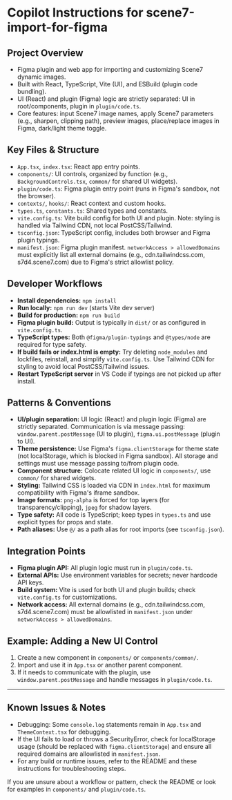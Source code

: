 
# Copilot Instructions for scene7-import-for-figma

## Project Overview
- Figma plugin and web app for importing and customizing Scene7 dynamic images.
- Built with React, TypeScript, Vite (UI), and ESBuild (plugin code bundling).
- UI (React) and plugin (Figma) logic are strictly separated: UI in root/components, plugin in `plugin/code.ts`.
- Core features: input Scene7 image names, apply Scene7 parameters (e.g., sharpen, clipping path), preview images, place/replace images in Figma, dark/light theme toggle.

## Key Files & Structure
- `App.tsx`, `index.tsx`: React app entry points.
- `components/`: UI controls, organized by function (e.g., `BackgroundControls.tsx`, `common/` for shared UI widgets).
- `plugin/code.ts`: Figma plugin entry point (runs in Figma's sandbox, not the browser).
- `contexts/`, `hooks/`: React context and custom hooks.
- `types.ts`, `constants.ts`: Shared types and constants.
- `vite.config.ts`: Vite build config for both UI and plugin. Note: styling is handled via Tailwind CDN, not local PostCSS/Tailwind.
- `tsconfig.json`: TypeScript config, includes both browser and Figma plugin typings.
- `manifest.json`: Figma plugin manifest. `networkAccess > allowedDomains` must explicitly list all external domains (e.g., cdn.tailwindcss.com, s7d4.scene7.com) due to Figma's strict allowlist policy.

## Developer Workflows
- **Install dependencies:** `npm install`
- **Run locally:** `npm run dev` (starts Vite dev server)
- **Build for production:** `npm run build`
- **Figma plugin build:** Output is typically in `dist/` or as configured in `vite.config.ts`.
- **TypeScript types:** Both `@figma/plugin-typings` and `@types/node` are required for type safety.
- **If build fails or index.html is empty:** Try deleting `node_modules` and lockfiles, reinstall, and simplify `vite.config.ts`. Use Tailwind CDN for styling to avoid local PostCSS/Tailwind issues.
- **Restart TypeScript server** in VS Code if typings are not picked up after install.

## Patterns & Conventions
- **UI/plugin separation:** UI logic (React) and plugin logic (Figma) are strictly separated. Communication is via message passing: `window.parent.postMessage` (UI to plugin), `figma.ui.postMessage` (plugin to UI).
- **Theme persistence:** Use Figma's `figma.clientStorage` for theme state (not localStorage, which is blocked in Figma sandbox). All storage and settings must use message passing to/from plugin code.
- **Component structure:** Colocate related UI logic in `components/`, use `common/` for shared widgets.
- **Styling:** Tailwind CSS is loaded via CDN in `index.html` for maximum compatibility with Figma's iframe sandbox.
- **Image formats:** `png-alpha` is forced for top layers (for transparency/clipping), `jpeg` for shadow layers.
- **Type safety:** All code is TypeScript; keep types in `types.ts` and use explicit types for props and state.
- **Path aliases:** Use `@/` as a path alias for root imports (see `tsconfig.json`).

## Integration Points
- **Figma plugin API:** All plugin logic must run in `plugin/code.ts`.
- **External APIs:** Use environment variables for secrets; never hardcode API keys.
- **Build system:** Vite is used for both UI and plugin builds; check `vite.config.ts` for customizations.
- **Network access:** All external domains (e.g., cdn.tailwindcss.com, s7d4.scene7.com) must be allowlisted in `manifest.json` under `networkAccess > allowedDomains`.

## Example: Adding a New UI Control
1. Create a new component in `components/` or `components/common/`.
2. Import and use it in `App.tsx` or another parent component.
3. If it needs to communicate with the plugin, use `window.parent.postMessage` and handle messages in `plugin/code.ts`.


---

## Known Issues & Notes
- Debugging: Some `console.log` statements remain in `App.tsx` and `ThemeContext.tsx` for debugging.
- If the UI fails to load or throws a SecurityError, check for localStorage usage (should be replaced with `figma.clientStorage`) and ensure all required domains are allowlisted in `manifest.json`.
- For any build or runtime issues, refer to the README and these instructions for troubleshooting steps.

If you are unsure about a workflow or pattern, check the README or look for examples in `components/` and `plugin/code.ts`.
